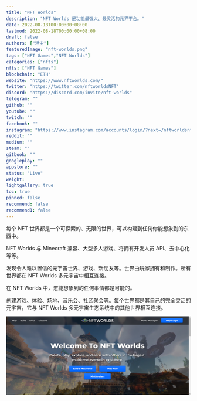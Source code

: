 ```yaml
---
title: "NFT Worlds"
description: "NFT Worlds 是功能最强大、最灵活的元界平台。"
date: 2022-08-18T00:00:00+08:00
lastmod: 2022-08-18T00:00:00+08:00
draft: false
authors: ["浮尘"]
featuredImage: "nft-worlds.png"
tags: ["NFT Games","NFT Worlds"]
categories: ["nfts"]
nfts: ["NFT Games"]
blockchain: "ETH"
website: "https://www.nftworlds.com/"
twitter: "https://twitter.com/nftworldsNFT"
discord: "https://discord.com/invite/nft-worlds"
telegram: ""
github: ""
youtube: ""
twitch: ""
facebook: ""
instagram: "https://www.instagram.com/accounts/login/?next=/nftworldsnft/"
reddit: ""
medium: ""
steam: ""
gitbook: ""
googleplay: ""
appstore: ""
status: "Live"
weight: 
lightgallery: true
toc: true
pinned: false
recommend: false
recommend1: false
---
```

每个 NFT 世界都是一个可探索的、无限的世界，可以构建到任何你能想象到的东西中。

NFT Worlds 与 Minecraft 兼容、大型多人游戏、将拥有开发人员 API、去中心化等等。

发现令人难以置信的元宇宙世界、游戏、新朋友等。世界由玩家拥有和制作。所有世界都在 NFT Worlds 多元宇宙中相互连接。

在 NFT Worlds 中，您能想象到的任何事情都是可能的。

创建游戏、体验、场地、音乐会、社区聚会等。每个世界都是其自己的完全灵活的元宇宙，它与 NFT Worlds 多元宇宙生态系统中的其他世界相互连接。

![1](2684684313.png)